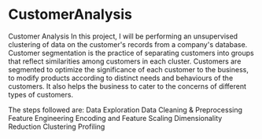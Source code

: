 # CustomerAnalysis
Customer Analysis
In this project, I will be performing an unsupervised clustering of data on the customer's records from a company's database. 
Customer segmentation is the practice of separating customers into groups that reflect similarities among customers in each cluster. 
Customers are segmented to optimize the significance of each customer to the business, to modify products according to distinct needs and behaviours of the customers.
It also helps the business to cater to the concerns of different types of customers.

The steps followed are:
Data Exploration
Data Cleaning & Preprocessing
Feature Engineering
Encoding and Feature Scaling
Dimensionality Reduction
Clustering
Profiling
